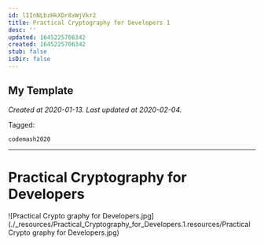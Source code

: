 ```yaml
---
id: lIInNLbzHkXDr8xWjVkr2
title: Practical Cryptography for Developers 1
desc: ''
updated: 1645225706342
created: 1645225706342
stub: false
isDir: false
---
```

My Template
---

_Created at 2020-01-13._
_Last updated at 2020-02-04._



Tagged: 
```
codemash2020
```


---

# Practical Cryptography for Developers


![Practical Crypto graphy for Developers.jpg](./_resources/Practical_Cryptography_for_Developers.1.resources/Practical Crypto graphy for Developers.jpg)

